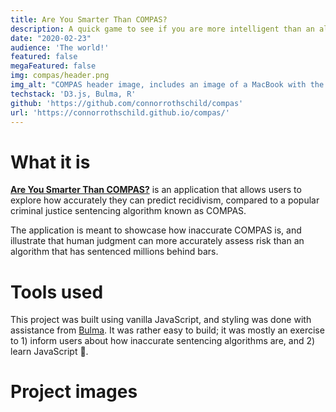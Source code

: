 ```yaml
---
title: Are You Smarter Than COMPAS?
description: A quick game to see if you are more intelligent than an algorithm used to sentence millions of Americans.
date: "2020-02-23"
audience: 'The world!'
featured: false
megaFeatured: false
img: compas/header.png
img_alt: "COMPAS header image, includes an image of a MacBook with the application open."
techstack: 'D3.js, Bulma, R'
github: 'https://github.com/connorrothschild/compas'
url: 'https://connorrothschild.github.io/compas/'
---
```


[<InlineImage :clickable=false src="projects/compas/header.png" alt="Header"></InlineImage>](https://connorrothschild.github.io/compas/)

# What it is

[**Are You Smarter Than COMPAS?**](https://connorrothschild.github.io/compas/) is an application that allows users to explore how accurately they can predict recidivism, compared to a popular criminal justice sentencing algorithm known as COMPAS.

The application is meant to showcase how inaccurate COMPAS is, and illustrate that human judgment can more accurately assess risk than an algorithm that has sentenced millions behind bars.

# Tools used

This project was built using vanilla JavaScript, and styling was done with assistance from [Bulma](https://bulma.io/). It was rather easy to build; it was mostly an exercise to 1) inform users about how inaccurate sentencing algorithms are, and 2) learn JavaScript 🙂.

# Project images

<InlineImage src="projects/compas/mac-1.png" alt="Project image for the project 'Are You Smarter Than COMPAS?'" width="74%"></InlineImage>
<InlineImage src="projects/compas/phone-1.png" alt="Project image for the project 'Are You Smarter Than COMPAS?'" width="22%"></InlineImage>

<InlineImage src="projects/compas/phone-2.png" alt="Project image for the project 'Are You Smarter Than COMPAS?'" width="22%"></InlineImage>
<InlineImage src="projects/compas/mac-2.png" alt="Project image for the project 'Are You Smarter Than COMPAS?'" width="74%"></InlineImage>
